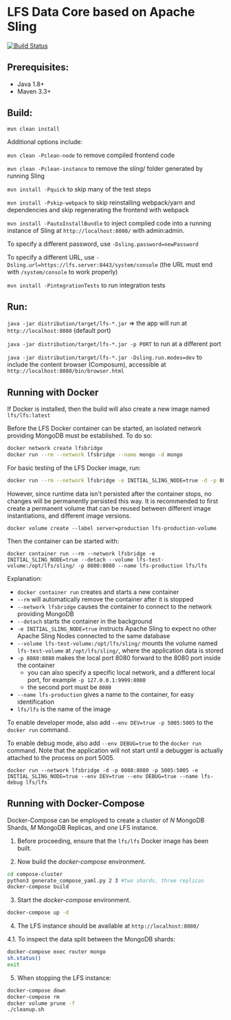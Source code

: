 # LFS Data Core based on Apache Sling

[![Build Status](https://travis-ci.com/ccmbioinfo/lfs.svg?branch=dev)](https://travis-ci.com/ccmbioinfo/lfs)

## Prerequisites:
* Java 1.8+
* Maven 3.3+

## Build:
`mvn clean install`

Additional options include:

`mvn clean -Pclean-node` to remove compiled frontend code

`mvn clean -Pclean-instance` to remove the sling/ folder generated by running Sling

`mvn install -Pquick` to skip many of the test steps

`mvn install -Pskip-webpack` to skip reinstalling webpack/yarn and dependencies and skip regenerating the frontend with webpack

`mvn install -PautoInstallBundle` to inject compiled code into a running instance of Sling at `http://localhost:8080/` with admin:admin.

To specify a different password, use `-Dsling.password=newPassword`

To specify a different URL, use `-Dsling.url=https://lfs.server:8443/system/console` (the URL must end with `/system/console` to work properly)

`mvn install -PintegrationTests` to run integration tests

## Run:
`java -jar distribution/target/lfs-*.jar` => the app will run at `http://localhost:8080` (default port)

`java -jar distribution/target/lfs-*.jar -p PORT` to run at a different port

`java -jar distribution/target/lfs-*.jar -Dsling.run.modes=dev` to include the content browser (Composum), accessible at `http://localhost:8080/bin/browser.html`

## Running with Docker

If Docker is installed, then the build will also create a new image named `lfs/lfs:latest`

Before the LFS Docker container can be started, an isolated network providing MongoDB must be established. To do so:

```bash
docker network create lfsbridge
docker run --rm --network lfsbridge --name mongo -d mongo
```

For basic testing of the LFS Docker image, run:

```bash
docker run --rm --network lfsbridge -e INITIAL_SLING_NODE=true -d -p 8080:8080 lfs/lfs
```

However, since runtime data isn't persisted after the container stops, no changes will be permanently persisted this way.
It is recommended to first create a permanent volume that can be reused between different image instantiations, and different image versions.

`docker volume create --label server=production lfs-production-volume`

Then the container can be started with:

`docker container run --rm --network lfsbridge -e INITIAL_SLING_NODE=true --detach --volume lfs-test-volume:/opt/lfs/sling/ -p 8080:8080 --name lfs-production lfs/lfs`

Explanation:

- `docker container run` creates and starts a new container
- `--rm` will automatically remove the container after it is stopped
- `--network lfsbridge` causes the container to connect to the network providing MongoDB
- `--detach` starts the container in the background
- `-e INITIAL_SLING_NODE=true` instructs Apache Sling to expect no other Apache Sling Nodes connected to the same database
- `--volume lfs-test-volume:/opt/lfs/sling/` mounts the volume named `lfs-test-volume` at `/opt/lfs/sling/`, where the application data is stored
- `-p 8080:8080` makes the local port 8080 forward to the 8080 port inside the container
    - you can also specify a specific local network, and a different local port, for example `-p 127.0.0.1:9999:8080`
    - the second port must be `8080`
- `--name lfs-production` gives a name to the container, for easy identification
- `lfs/lfs` is the name of the image

To enable developer mode, also add `--env DEV=true -p 5005:5005` to the `docker run` command.

To enable debug mode, also add `--env DEBUG=true` to the `docker run` command. Note that the application will not start until a debugger is actually attached to the process on port 5005.

`docker run --network lfsbridge -d -p 8080:8080 -p 5005:5005 -e INITIAL_SLING_NODE=true --env DEV=true --env DEBUG=true --name lfs-debug lfs/lfs`

## Running with Docker-Compose

Docker-Compose can be employed to create a cluster of *N* MongoDB Shards, *M* MongoDB Replicas, and *one* LFS instance.

1. Before proceeding, ensure that the `lfs/lfs` Docker image has been built.

2. Now build the *docker-compose* environment.

```bash
cd compose-cluster
python3 generate_compose_yaml.py 2 3 #two shards, three replicas
docker-compose build
```

3. Start the *docker-compose* environment.

```bash
docker-compose up -d
```

4. The LFS instance should be available at `http://localhost:8080/`

4.1. To inspect the data split between the MongoDB shards:
```bash
docker-compose exec router mongo
sh.status()
exit
```

5. When stopping the LFS instance:

```bash
docker-compose down
docker-compose rm
docker volume prune -f
./cleanup.sh
```
